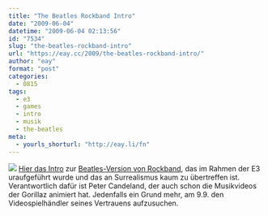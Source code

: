 ```yaml
---
title: "The Beatles Rockband Intro"
date: "2009-06-04"
datetime: "2009-06-04 02:13:56"
id: "7534"
slug: "the-beatles-rockband-intro"
url: "https://eay.cc/2009/the-beatles-rockband-intro/"
author: "eay"
format: "post"
categories:
  - 0815
tags:
  - e3
  - games
  - intro
  - musik
  - the-beatles
meta:
  - yourls_shorturl: "http://eay.li/fn"
---
```


![](https://eay.cc/uploads/2009/beatlesrockbandintro.jpg) [Hier das Intro](http://www.thebeatlesrockband.com/cinematic.php) zur [Beatles-Version von Rockband](http://www.amazon.de/exec/obidos/ASIN/B00284AGA0/eayznet-21), das im Rahmen der E3 uraufgeführt wurde und das an Surrealismus kaum zu übertreffen ist. Verantwortlich dafür ist Peter Candeland, der auch schon die Musikvideos der Gorillaz animiert hat. Jedenfalls ein Grund mehr, am 9.9. den Videospielhändler seines Vertrauens aufzusuchen.
